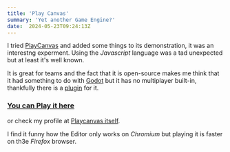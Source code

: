 ```yaml
---
title: 'Play Canvas'
summary: 'Yet another Game Engine?'
date:  2024-05-23T09:24:13Z
---
```


I tried [PlayCanvas](https://playcanvas.com/) and added some things to its demonstration, it was an interestng experment.
Using the *Javascript* language was a tad unexpected but at least it's well known.

It is great for teams and the fact that it is open-source makes me think that it had something to do with [Godot](https://godotengine.org/) but it has no multiplayer built-in, thankfully there is a [plugin](https://www.youtube.com/watch?v=69KpL5Jddis) for it. 
 
### [You can Play it here](play.html)

or check my profile at [Playcanvas itself](https://playcanvas.com/user/hyperagon).

I find it funny how the Editor only works on *Chromium* but playing it is faster on th3e *Firefox* browser.
